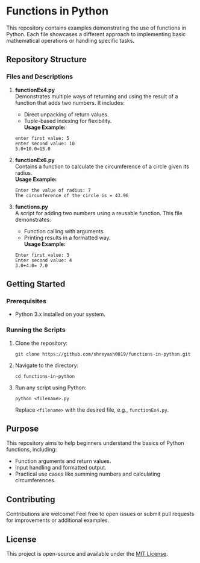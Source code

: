 
# Functions in Python

This repository contains examples demonstrating the use of functions in Python. Each file showcases a different approach to implementing basic mathematical operations or handling specific tasks.

## Repository Structure

### Files and Descriptions

1. **functionEx4.py**  
   Demonstrates multiple ways of returning and using the result of a function that adds two numbers. It includes:
   - Direct unpacking of return values.
   - Tuple-based indexing for flexibility.  
   **Usage Example:**  
   ```
   enter first value: 5
   enter second value: 10
   5.0+10.0=15.0
   ```

2. **functionEx6.py**  
   Contains a function to calculate the circumference of a circle given its radius.  
   **Usage Example:**  
   ```
   Enter the value of radius: 7
   The circumference of the circle is = 43.96
   ```

3. **functions.py**  
   A script for adding two numbers using a reusable function. This file demonstrates:
   - Function calling with arguments.
   - Printing results in a formatted way.  
   **Usage Example:**  
   ```
   Enter first value: 3
   Enter second value: 4
   3.0+4.0= 7.0
   ```

## Getting Started

### Prerequisites
- Python 3.x installed on your system.

### Running the Scripts
1. Clone the repository:
   ```
   git clone https://github.com/shreyash0019/functions-in-python.git
   ```
2. Navigate to the directory:
   ```
   cd functions-in-python
   ```
3. Run any script using Python:
   ```
   python <filename>.py
   ```
   Replace `<filename>` with the desired file, e.g., `functionEx4.py`.

## Purpose
This repository aims to help beginners understand the basics of Python functions, including:
- Function arguments and return values.
- Input handling and formatted output.
- Practical use cases like summing numbers and calculating circumferences.

## Contributing
Contributions are welcome! Feel free to open issues or submit pull requests for improvements or additional examples.

## License
This project is open-source and available under the [MIT License](LICENSE).
